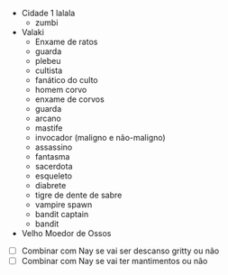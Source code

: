 - Cidade 1 lalala
	- zumbi
- Valaki
	- Enxame de ratos
	- guarda
	- plebeu
	- cultista
	- fanático do culto
	- homem corvo
	- enxame de corvos
	- guarda
	- arcano
	- mastife
	- invocador (maligno e não-maligno)
	- assassino
	- fantasma
	- sacerdota
	- esqueleto
	- diabrete
	- tigre de dente de sabre
	- vampire spawn
	- bandit captain
	- bandit
- Velho Moedor de Ossos

- [ ] Combinar com Nay se vai ser descanso gritty ou não
- [ ] Combinar com Nay se vai ter mantimentos ou não